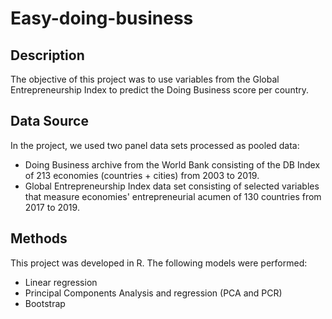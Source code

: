 # Easy-doing-business

## Description
The objective of this project was to use variables from the Global Entrepreneurship Index to predict the Doing Business score per country.

## Data Source

In the project, we used two panel data sets processed as pooled data:
- Doing Business archive from the World Bank consisting of the DB Index of 213 economies (countries + cities) from 2003 to 2019.
- Global Entrepreneurship Index data set consisting of selected variables that measure economies' entrepreneurial acumen of 130 countries from 2017 to 2019.

## Methods

This project was developed in R. The following models were performed:
- Linear regression
- Principal Components Analysis and regression (PCA and PCR)
- Bootstrap
